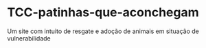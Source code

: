 # TCC-patinhas-que-aconchegam
Um site com intuito de resgate e adoção de animais em situação de vulnerabilidade 
